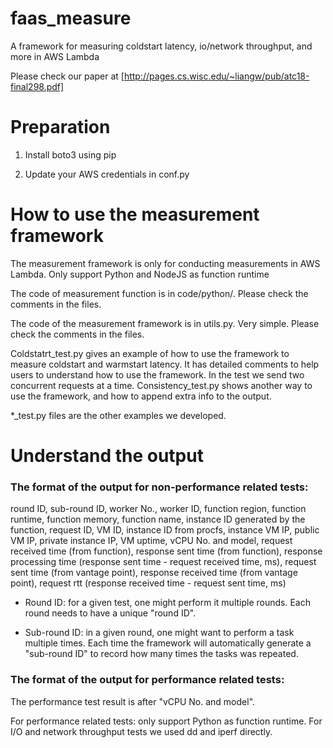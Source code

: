 # faas_measure
A framework for measuring coldstart latency, io/network throughput, and more in AWS Lambda

Please check our paper at [http://pages.cs.wisc.edu/~liangw/pub/atc18-final298.pdf]

# Preparation 

1. Install boto3 using pip

2. Update your AWS credentials in conf.py


# How to use the measurement framework

The measurement framework is only for conducting measurements in AWS Lambda. 
Only support Python and NodeJS as function runtime


The code of measurement function is in code/python/. Please check the comments in the files. 

The code of the measurement framework is in utils.py. Very simple. Please check the comments in the files.

Coldstatrt_test.py gives an example of how to use the framework to measure coldstart 
and warmstart latency. It has detailed comments to help users to understand how 
to use the framework. In the test we send two concurrent requests at a time. 
Consistency_test.py shows another way to use the framework, and how to append 
extra info to the output. 

*_test.py files are the other examples we developed.

# Understand the output 

### The format of the output for non-performance related tests:

round ID, sub-round ID, worker No., worker ID, 
function region, function runtime, function memory, function name, 
instance ID generated by the function, request ID, VM ID, instance ID from procfs, 
instance VM IP, public VM IP, private instance IP, VM uptime, vCPU No. and model, 
request received time (from function), response sent time (from function), 
response processing time (response sent time - request received time, ms),
request sent time (from vantage point), response received time (from vantage point), 
request rtt (response received time - request sent time, ms)

* Round ID: for a given test, one might perform it multiple rounds. 
Each round needs to have a unique "round ID". 

* Sub-round ID: in a given round, one might want to perform a task multiple times. 
Each time the framework will automatically generate a "sub-round ID" to record how 
many times the tasks was repeated. 

### The format of the output for performance related tests:

The performance test result is after "vCPU No. and model". 

For performance related tests: only support Python as function runtime. For I/O 
and network throughput tests we used dd and iperf directly. 



